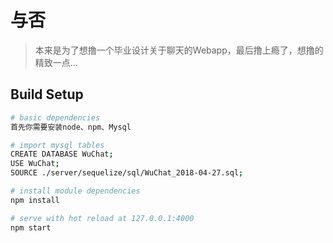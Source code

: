 # 与否

> 本来是为了想撸一个毕业设计关于聊天的Webapp，最后撸上瘾了，想撸的精致一点...

## Build Setup

``` bash
# basic dependencies
首先你需要安装node、npm、Mysql

# import mysql tables
CREATE DATABASE WuChat;
USE WuChat;
SOURCE ./server/sequelize/sql/WuChat_2018-04-27.sql;

# install module dependencies
npm install

# serve with hot reload at 127.0.0.1:4000
npm start

```
